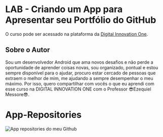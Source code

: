 # LAB - Criando um App para Apresentar seu Portfólio do GitHub
O curso pode ser acessado na plataforma da [Digital Innovation One](https://digitalinnovation.one/).

## Sobre o Autor
Sou um desenvolvedor Android que ama novos desafios e não perde a oportunidade de aprender coisas novas, sou organizado, pontual e estou sempre disponível para o ajudar, procuro estar cercado de pessoas que extraem o melhor de mim, me ajudando a sempre desempenhar o meu máximo. Por isso, quero compartilhar com vocês o que eu aprendi com esse curso na DIGITAL INNOVATION ONE com o Professor 😎Ezequiel Messore😎.

# App-Repositories


![App repositories do meu Github](https://user-images.githubusercontent.com/83648293/153541243-b7818f40-0da0-442e-ba9e-7fa40f5586fb.png)
